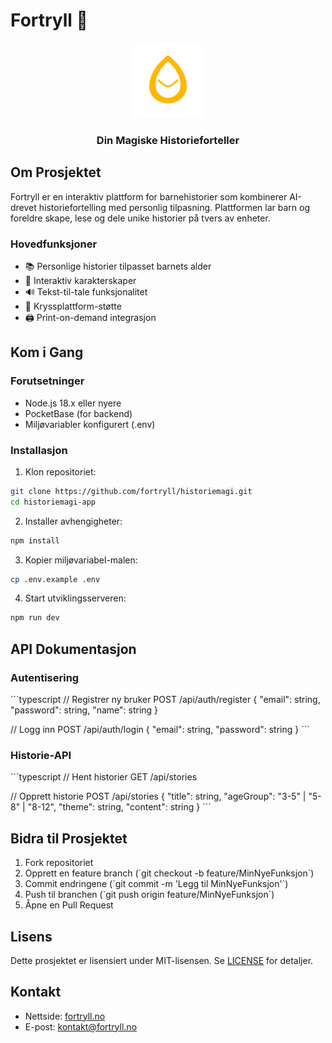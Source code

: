 # Fortryll 🌟

<div align="center">
  <img src="assets/fortryll-logo.svg" alt="Fortryll Logo" width="120" />
  <h3>Din Magiske Historieforteller</h3>
</div>

## Om Prosjektet

Fortryll er en interaktiv plattform for barnehistorier som kombinerer AI-drevet historiefortelling med personlig tilpasning. Plattformen lar barn og foreldre skape, lese og dele unike historier på tvers av enheter.

### Hovedfunksjoner

- 📚 Personlige historier tilpasset barnets alder
- 🎨 Interaktiv karakterskaper
- 🔊 Tekst-til-tale funksjonalitet
- 📱 Kryssplattform-støtte
- 🖨️ Print-on-demand integrasjon

## Kom i Gang

### Forutsetninger

- Node.js 18.x eller nyere
- PocketBase (for backend)
- Miljøvariabler konfigurert (.env)

### Installasjon

1. Klon repositoriet:
```bash
git clone https://github.com/fortryll/historiemagi.git
cd historiemagi-app
```

2. Installer avhengigheter:
```bash
npm install
```

3. Kopier miljøvariabel-malen:
```bash
cp .env.example .env
```

4. Start utviklingsserveren:
```bash
npm run dev
```

## API Dokumentasjon

### Autentisering

\`\`\`typescript
// Registrer ny bruker
POST /api/auth/register
{
  "email": string,
  "password": string,
  "name": string
}

// Logg inn
POST /api/auth/login
{
  "email": string,
  "password": string
}
\`\`\`

### Historie-API

\`\`\`typescript
// Hent historier
GET /api/stories

// Opprett historie
POST /api/stories
{
  "title": string,
  "ageGroup": "3-5" | "5-8" | "8-12",
  "theme": string,
  "content": string
}
\`\`\`

## Bidra til Prosjektet

1. Fork repositoriet
2. Opprett en feature branch (\`git checkout -b feature/MinNyeFunksjon\`)
3. Commit endringene (\`git commit -m 'Legg til MinNyeFunksjon'\`)
4. Push til branchen (\`git push origin feature/MinNyeFunksjon\`)
5. Åpne en Pull Request

## Lisens

Dette prosjektet er lisensiert under MIT-lisensen. Se [LICENSE](LICENSE) for detaljer.

## Kontakt

- Nettside: [fortryll.no](https://fortryll.no)
- E-post: kontakt@fortryll.no